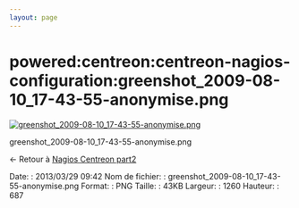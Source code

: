 ```yaml
---
layout: page
---
```


powered:centreon:centreon-nagios-configuration:greenshot\_2009-08-10\_17-43-55-anonymise.png
============================================================================================

[![greenshot\_2009-08-10\_17-43-55-anonymise.png](../../..//assets/media/powered/centreon/centreon-nagios-configuration/greenshot_2009-08-10_17-43-55-anonymise.png@cache=&w=900&h=490 "greenshot_2009-08-10_17-43-55-anonymise.png")](../../..//assets/media/powered/centreon/centreon-nagios-configuration/greenshot_2009-08-10_17-43-55-anonymise.png@cache= "Afficher le fichier original")

greenshot\_2009-08-10\_17-43-55-anonymise.png

← Retour à [Nagios Centreon
part2](../../../../centreon/nagios-centreon-part2.html "centreon:nagios-centreon-part2")

Date:
:   2013/03/29 09:42
Nom de fichier:
:   greenshot\_2009-08-10\_17-43-55-anonymise.png
Format:
:   PNG
Taille:
:   43KB
Largeur:
:   1260
Hauteur:
:   687

